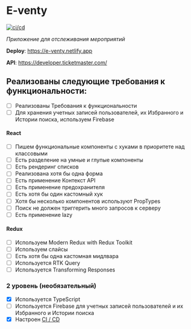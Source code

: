 # E-venty

[![ci/cd](https://github.com/ykinchin/eventy/actions/workflows/main.yml/badge.svg?branch=main)](https://github.com/ykinchin/eventy/actions/workflows/main.yml)

_Приложение для отслеживания мероприятий_

**Deploy**: https://e-venty.netlify.app

**API**: https://developer.ticketmaster.com/

## Реализованы следующие требования к функциональности:

-   [ ] Реализованы Требования к функциональности
-   [ ] Для хранения учетных записей пользователей, их Избранного и Истории поиска, используем Firebase

#### React

-   [ ] Пишем функциональные компоненты с хуками в приоритете над классовыми
-   [ ] Есть разделение на умные и глупые компоненты
-   [ ] Есть рендеринг списков
-   [ ] Реализована хотя бы одна форма
-   [ ] Есть применение Контекст API
-   [ ] Есть применение предохранителя
-   [ ] Есть хотя бы один кастомный хук
-   [ ] Хотя бы несколько компонентов используют PropTypes
-   [ ] Поиск не должен триггерить много запросов к серверу
-   [ ] Есть применение lazy

#### Redux

-   [ ] Используем Modern Redux with Redux Toolkit
-   [ ] Используем слайсы
-   [ ] Есть хотя бы одна кастомная мидлвара
-   [ ] Используется RTK Query
-   [ ] Используется Transforming Responses

### 2 уровень (необязательный)

-   [x] Используeтся TypeScript
-   [ ] Используется Firebase для учетных записей пользователей и их Избранного и Истории поиска
-   [x] Настроен [CI / CD](https://github.com/ykinchin/eventy/blob/main/.github/workflows/main.yml)
